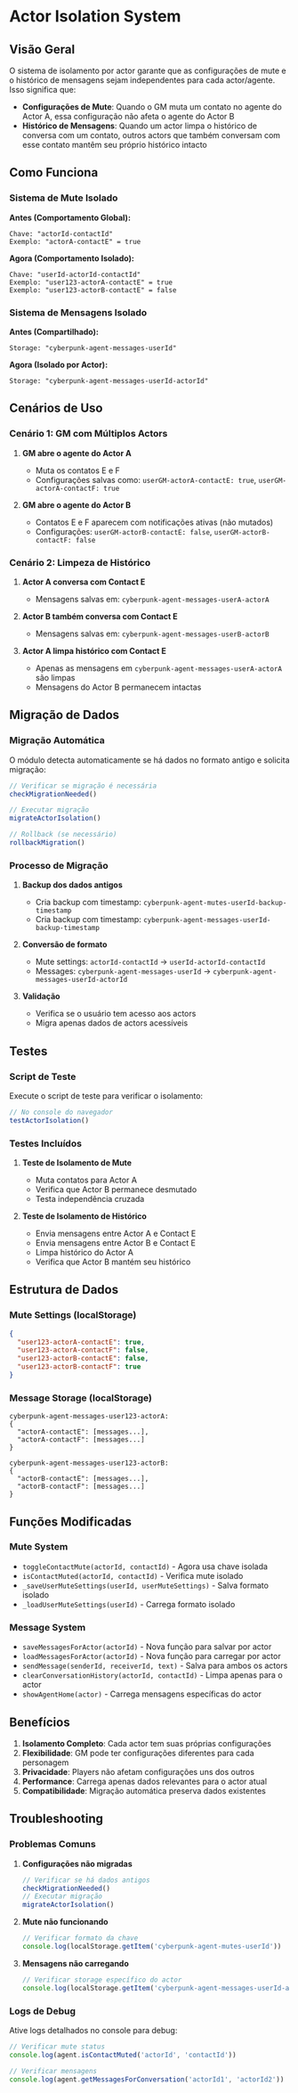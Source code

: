 # Actor Isolation System

## Visão Geral

O sistema de isolamento por actor garante que as configurações de mute e o histórico de mensagens sejam independentes para cada actor/agente. Isso significa que:

- **Configurações de Mute**: Quando o GM muta um contato no agente do Actor A, essa configuração não afeta o agente do Actor B
- **Histórico de Mensagens**: Quando um actor limpa o histórico de conversa com um contato, outros actors que também conversam com esse contato mantêm seu próprio histórico intacto

## Como Funciona

### Sistema de Mute Isolado

**Antes (Comportamento Global):**
```
Chave: "actorId-contactId"
Exemplo: "actorA-contactE" = true
```

**Agora (Comportamento Isolado):**
```
Chave: "userId-actorId-contactId"
Exemplo: "user123-actorA-contactE" = true
Exemplo: "user123-actorB-contactE" = false
```

### Sistema de Mensagens Isolado

**Antes (Compartilhado):**
```
Storage: "cyberpunk-agent-messages-userId"
```

**Agora (Isolado por Actor):**
```
Storage: "cyberpunk-agent-messages-userId-actorId"
```

## Cenários de Uso

### Cenário 1: GM com Múltiplos Actors

1. **GM abre o agente do Actor A**
   - Muta os contatos E e F
   - Configurações salvas como: `userGM-actorA-contactE: true`, `userGM-actorA-contactF: true`

2. **GM abre o agente do Actor B**
   - Contatos E e F aparecem com notificações ativas (não mutados)
   - Configurações: `userGM-actorB-contactE: false`, `userGM-actorB-contactF: false`

### Cenário 2: Limpeza de Histórico

1. **Actor A conversa com Contact E**
   - Mensagens salvas em: `cyberpunk-agent-messages-userA-actorA`

2. **Actor B também conversa com Contact E**
   - Mensagens salvas em: `cyberpunk-agent-messages-userB-actorB`

3. **Actor A limpa histórico com Contact E**
   - Apenas as mensagens em `cyberpunk-agent-messages-userA-actorA` são limpas
   - Mensagens do Actor B permanecem intactas

## Migração de Dados

### Migração Automática

O módulo detecta automaticamente se há dados no formato antigo e solicita migração:

```javascript
// Verificar se migração é necessária
checkMigrationNeeded()

// Executar migração
migrateActorIsolation()

// Rollback (se necessário)
rollbackMigration()
```

### Processo de Migração

1. **Backup dos dados antigos**
   - Cria backup com timestamp: `cyberpunk-agent-mutes-userId-backup-timestamp`
   - Cria backup com timestamp: `cyberpunk-agent-messages-userId-backup-timestamp`

2. **Conversão de formato**
   - Mute settings: `actorId-contactId` → `userId-actorId-contactId`
   - Messages: `cyberpunk-agent-messages-userId` → `cyberpunk-agent-messages-userId-actorId`

3. **Validação**
   - Verifica se o usuário tem acesso aos actors
   - Migra apenas dados de actors acessíveis

## Testes

### Script de Teste

Execute o script de teste para verificar o isolamento:

```javascript
// No console do navegador
testActorIsolation()
```

### Testes Incluídos

1. **Teste de Isolamento de Mute**
   - Muta contatos para Actor A
   - Verifica que Actor B permanece desmutado
   - Testa independência cruzada

2. **Teste de Isolamento de Histórico**
   - Envia mensagens entre Actor A e Contact E
   - Envia mensagens entre Actor B e Contact E
   - Limpa histórico do Actor A
   - Verifica que Actor B mantém seu histórico

## Estrutura de Dados

### Mute Settings (localStorage)

```json
{
  "user123-actorA-contactE": true,
  "user123-actorA-contactF": false,
  "user123-actorB-contactE": false,
  "user123-actorB-contactF": true
}
```

### Message Storage (localStorage)

```
cyberpunk-agent-messages-user123-actorA:
{
  "actorA-contactE": [messages...],
  "actorA-contactF": [messages...]
}

cyberpunk-agent-messages-user123-actorB:
{
  "actorB-contactE": [messages...],
  "actorB-contactF": [messages...]
}
```

## Funções Modificadas

### Mute System

- `toggleContactMute(actorId, contactId)` - Agora usa chave isolada
- `isContactMuted(actorId, contactId)` - Verifica mute isolado
- `_saveUserMuteSettings(userId, userMuteSettings)` - Salva formato isolado
- `_loadUserMuteSettings(userId)` - Carrega formato isolado

### Message System

- `saveMessagesForActor(actorId)` - Nova função para salvar por actor
- `loadMessagesForActor(actorId)` - Nova função para carregar por actor
- `sendMessage(senderId, receiverId, text)` - Salva para ambos os actors
- `clearConversationHistory(actorId, contactId)` - Limpa apenas para o actor
- `showAgentHome(actor)` - Carrega mensagens específicas do actor

## Benefícios

1. **Isolamento Completo**: Cada actor tem suas próprias configurações
2. **Flexibilidade**: GM pode ter configurações diferentes para cada personagem
3. **Privacidade**: Players não afetam configurações uns dos outros
4. **Performance**: Carrega apenas dados relevantes para o actor atual
5. **Compatibilidade**: Migração automática preserva dados existentes

## Troubleshooting

### Problemas Comuns

1. **Configurações não migradas**
   ```javascript
   // Verificar se há dados antigos
   checkMigrationNeeded()
   // Executar migração
   migrateActorIsolation()
   ```

2. **Mute não funcionando**
   ```javascript
   // Verificar formato da chave
   console.log(localStorage.getItem('cyberpunk-agent-mutes-userId'))
   ```

3. **Mensagens não carregando**
   ```javascript
   // Verificar storage específico do actor
   console.log(localStorage.getItem('cyberpunk-agent-messages-userId-actorId'))
   ```

### Logs de Debug

Ative logs detalhados no console para debug:

```javascript
// Verificar mute status
console.log(agent.isContactMuted('actorId', 'contactId'))

// Verificar mensagens
console.log(agent.getMessagesForConversation('actorId1', 'actorId2'))
``` 